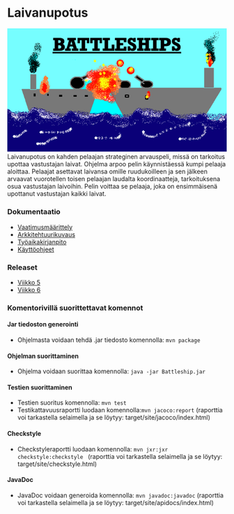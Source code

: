 # Laivanupotus
<img src = "https://github.com/Maijjay/ot-harjoitustyo/blob/master/dokumentointi/kuvat/untitled.png">
Laivanupotus on kahden pelaajan strateginen arvauspeli, missä on tarkoitus upottaa vastustajan laivat. Ohjelma arpoo pelin käynnistäessä kumpi pelaaja aloittaa. Pelaajat asettavat laivansa omille ruudukoilleen ja sen jälkeen arvaavat vuorotellen toisen pelaajan laudalta koordinaatteja, tarkoituksena osua vastustajan laivoihin. Pelin voittaa se pelaaja, joka on ensimmäisenä upottanut vastustajan kaikki laivat. 
 
### Dokumentaatio
  * [Vaatimusmäärittely](https://github.com/Maijjay/ot-harjoitustyo/blob/master/dokumentointi/m%C3%A4%C3%A4rittelydokumentti.md)
  * [Arkkitehtuurikuvaus](https://github.com/Maijjay/ot-harjoitustyo/blob/master/dokumentointi/Arkkitehtuurikuvaus.md) 
  * [Työaikakirjanpito](https://github.com/Maijjay/ot-harjoitustyo/blob/master/dokumentointi/tyoaikakirjanpito.md)
  * [Käyttöohjeet](https://github.com/Maijjay/ot-harjoitustyo/blob/master/dokumentointi/K%C3%A4ytt%C3%B6ohje.md)


### Releaset
 * [Viikko 5](https://github.com/Maijjay/ot-harjoitustyo/releases/tag/viikko5)
 * [Viikko 6](https://github.com/Maijjay/ot-harjoitustyo/releases/tag/viikko6)
 
### Komentorivillä suorittettavat komennot
  
  #### Jar tiedoston generointi
   * Ohjelmasta voidaan tehdä .jar tiedosto komennolla: ```mvn package```
   
  #### Ohjelman suorittaminen
   * Ohjelma voidaan suorittaa komennolla: ```java -jar Battleship.jar```
 
  #### Testien suorittaminen
   * Testien suoritus komennolla: ```mvn test```
   * Testikattavuusraportti luodaan komennolla:```mvn jacoco:report``` 
   (raporttia voi tarkastella selaimella ja se löytyy: target/site/jacoco/index.html)
  
  #### Checkstyle
   * Checkstyleraportti luodaan komennolla: ```mvn jxr:jxr checkstyle:checkstyle ```
     (raporttia voi tarkastella selaimella ja se löytyy: target/site/checkstyle.html)

  #### JavaDoc
  * JavaDoc voidaan generoida komennolla: ```mvn javadoc:javadoc```
    (raporttia voi tarkastella selaimella ja se löytyy: target/site/apidocs/index.html)

  
  
